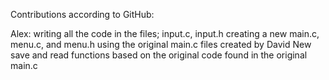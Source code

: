Contributions according to GitHub:

Alex:
	writing all the code in the files; input.c, input.h
	creating a new main.c, menu.c, and menu.h using the original main.c files created by David
	New save and read functions based on the original code found in the original main.c
